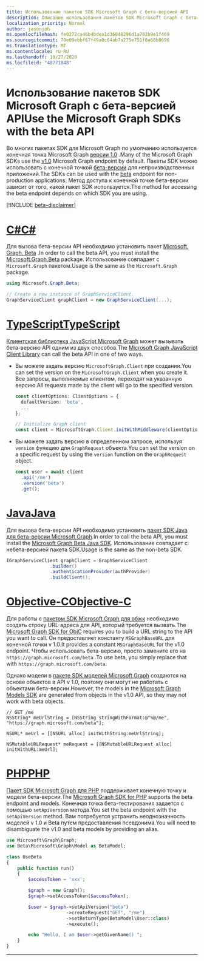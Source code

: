 ```yaml
---
title: Использование пакетов SDK Microsoft Graph с бета-версией API
description: Описание использования пакетов SDK Microsoft Graph с бета-версией API.
localization_priority: Normal
author: jasonjoh
ms.openlocfilehash: fe0272ca46b4bdea1d36048296d1a702b9e1f469
ms.sourcegitcommit: 70e09ebbf67f49a0c64ab7a275e751f8a68b8696
ms.translationtype: MT
ms.contentlocale: ru-RU
ms.lasthandoff: 10/27/2020
ms.locfileid: "48771848"
---
```

# <a name="use-the-microsoft-graph-sdks-with-the-beta-api"></a><span data-ttu-id="14c5d-103">Использование пакетов SDK Microsoft Graph с бета-версией API</span><span class="sxs-lookup"><span data-stu-id="14c5d-103">Use the Microsoft Graph SDKs with the beta API</span></span>

<span data-ttu-id="14c5d-104">Во многих пакетах SDK для Microsoft Graph по умолчанию используется конечная точка Microsoft Graph [версии 1.0](/graph/api/overview?view=graph-rest-1.0&preserve-view=false) .</span><span class="sxs-lookup"><span data-stu-id="14c5d-104">Many of the Microsoft Graph SDKs use the [v1.0](/graph/api/overview?view=graph-rest-1.0&preserve-view=false) Microsoft Graph endpoint by default.</span></span> <span data-ttu-id="14c5d-105">Пакеты SDK можно использовать с конечной точкой [бета-версии](/graph/api/overview?view=graph-rest-beta&preserve-view=true) для непроизводственных приложений.</span><span class="sxs-lookup"><span data-stu-id="14c5d-105">The SDKs can be used with the [beta](/graph/api/overview?view=graph-rest-beta&preserve-view=true) endpoint for non-production applications.</span></span> <span data-ttu-id="14c5d-106">Метод доступа к конечной точке бета-версии зависит от того, какой пакет SDK используется.</span><span class="sxs-lookup"><span data-stu-id="14c5d-106">The method for accessing the beta endpoint depends on which SDK you are using.</span></span>

[!INCLUDE [beta-disclaimer](../../api-reference/includes/beta-disclaimer.md)]

# <a name="c"></a>[<span data-ttu-id="14c5d-107">C#</span><span class="sxs-lookup"><span data-stu-id="14c5d-107">C#</span></span>](#tab/CS)

<span data-ttu-id="14c5d-108">Для вызова бета-версии API необходимо установить пакет [Microsoft. Graph. Beta](https://www.nuget.org/packages/Microsoft.Graph.Beta) .</span><span class="sxs-lookup"><span data-stu-id="14c5d-108">In order to call the beta API, you must install the [Microsoft.Graph.Beta](https://www.nuget.org/packages/Microsoft.Graph.Beta) package.</span></span> <span data-ttu-id="14c5d-109">Использование совпадает с `Microsoft.Graph` пакетом.</span><span class="sxs-lookup"><span data-stu-id="14c5d-109">Usage is the same as the `Microsoft.Graph` package.</span></span>

```csharp
using Microsoft.Graph.Beta;

// Create a new instance of GraphServiceClient.
GraphServiceClient graphClient = new GraphServiceClient(...);
```

# <a name="typescript"></a>[<span data-ttu-id="14c5d-110">TypeScript</span><span class="sxs-lookup"><span data-stu-id="14c5d-110">TypeScript</span></span>](#tab/typeScript)

<span data-ttu-id="14c5d-111">[Клиентская библиотека JavaScript Microsoft Graph](https://github.com/microsoftgraph/msgraph-sdk-javascript) может вызывать бета-версию API одним из двух способов.</span><span class="sxs-lookup"><span data-stu-id="14c5d-111">The [Microsoft Graph JavaScript Client Library](https://github.com/microsoftgraph/msgraph-sdk-javascript) can call the beta API in one of two ways.</span></span>

- <span data-ttu-id="14c5d-112">Вы можете задать версию `MicrosoftGraph.Client` при создании.</span><span class="sxs-lookup"><span data-stu-id="14c5d-112">You can set the version on the `MicrosoftGraph.Client` when you create it.</span></span> <span data-ttu-id="14c5d-113">Все запросы, выполняемые клиентом, переходят на указанную версию.</span><span class="sxs-lookup"><span data-stu-id="14c5d-113">All requests made by the client will go to the specified version.</span></span>

    ```typescript
    const clientOptions: ClientOptions = {
      defaultVersion: 'beta',
      ...
    };

    // Initialize Graph client
    const client = MicrosoftGraph.Client.initWithMiddleware(clientOptions);
    ```

- <span data-ttu-id="14c5d-114">Вы можете задать версию в определенном запросе, используя `version` функцию для `GraphRequest` объекта.</span><span class="sxs-lookup"><span data-stu-id="14c5d-114">You can set the version on a specific request by using the `version` function on the `GraphRequest` object.</span></span>

    ```typescript
    const user = await client
      .api('/me')
      .version('beta')
      .get();
    ```

# <a name="java"></a>[<span data-ttu-id="14c5d-115">Java</span><span class="sxs-lookup"><span data-stu-id="14c5d-115">Java</span></span>](#tab/Java)

<span data-ttu-id="14c5d-116">Для вызова бета-версии API необходимо установить [пакет SDK Java для бета-версии Microsoft Graph](https://github.com/microsoftgraph/msgraph-beta-sdk-java).</span><span class="sxs-lookup"><span data-stu-id="14c5d-116">In order to call the beta API, you must install the [Microsoft Graph Beta Java SDK](https://github.com/microsoftgraph/msgraph-beta-sdk-java).</span></span> <span data-ttu-id="14c5d-117">Использование совпадает с небета-версией пакета SDK.</span><span class="sxs-lookup"><span data-stu-id="14c5d-117">Usage is the same as the non-beta SDK.</span></span>

```Java
IGraphServiceClient graphClient = GraphServiceClient
                .builder()
                .authenticationProvider(authProvider)
                .buildClient();
```

# <a name="objective-c"></a>[<span data-ttu-id="14c5d-118">Objective-C</span><span class="sxs-lookup"><span data-stu-id="14c5d-118">Objective-C</span></span>](#tab/Objective-C)

<span data-ttu-id="14c5d-119">Для работы с [пакетом SDK Microsoft Graph для обжк](https://github.com/microsoftgraph/msgraph-sdk-objc) необходимо создать строку URL-адреса для API, который требуется вызвать.</span><span class="sxs-lookup"><span data-stu-id="14c5d-119">The [Microsoft Graph SDK for ObjC](https://github.com/microsoftgraph/msgraph-sdk-objc) requires you to build a URL string to the API you want to call.</span></span> <span data-ttu-id="14c5d-120">Он предоставляет константу `MSGraphBaseURL` для конечной точки v 1.0.</span><span class="sxs-lookup"><span data-stu-id="14c5d-120">It provides a constant `MSGraphBaseURL` for the v1.0 endpoint.</span></span> <span data-ttu-id="14c5d-121">Чтобы использовать бета-версию, просто замените его на `https://graph.microsoft.com/beta` .</span><span class="sxs-lookup"><span data-stu-id="14c5d-121">To use beta, you simply replace that with `https://graph.microsoft.com/beta`.</span></span>

<span data-ttu-id="14c5d-122">Однако модели в [пакете SDK моделей Microsoft Graph](https://github.com/microsoftgraph/msgraph-sdk-objc-models) создаются на основе объектов в API v 1.0, поэтому они могут не работать с объектами бета-версии.</span><span class="sxs-lookup"><span data-stu-id="14c5d-122">However, the models in the [Microsoft Graph Models SDK](https://github.com/microsoftgraph/msgraph-sdk-objc-models) are generated from objects in the v1.0 API, so they may not work with beta objects.</span></span>

```objc
// GET /me
NSString* meUrlString = [NSString stringWithFormat:@"%@/me", "https://graph.microsoft.com/beta"];

NSURL* meUrl = [[NSURL alloc] initWithString:meUrlString];

NSMutableURLRequest* meRequest = [[NSMutableURLRequest alloc] initWithURL:meUrl];
```

# <a name="php"></a>[<span data-ttu-id="14c5d-123">PHP</span><span class="sxs-lookup"><span data-stu-id="14c5d-123">PHP</span></span>](#tab/PHP)

<span data-ttu-id="14c5d-124">[Пакет SDK Microsoft Graph для PHP](https://github.com/microsoftgraph/msgraph-sdk-php) поддерживает конечную точку и модели бета-версии.</span><span class="sxs-lookup"><span data-stu-id="14c5d-124">The [Microsoft Graph SDK for PHP](https://github.com/microsoftgraph/msgraph-sdk-php) supports the beta endpoint and models.</span></span> <span data-ttu-id="14c5d-125">Конечная точка бета-тестирования задается с помощью `setApiVersion` метода.</span><span class="sxs-lookup"><span data-stu-id="14c5d-125">You set the beta endpoint with the `setApiVersion` method.</span></span> <span data-ttu-id="14c5d-126">Вам потребуется устранить неоднозначность моделей v 1.0 и Beta путем предоставления псевдонима.</span><span class="sxs-lookup"><span data-stu-id="14c5d-126">You will need to disambiguate the v1.0 and beta models by providing an alias.</span></span>

```php
use Microsoft\Graph\Graph;
use Beta\Microsoft\Graph\Model as BetaModel;

class UseBeta
{
    public function run()
    {
        $accessToken = 'xxx';

        $graph = new Graph();
        $graph->setAccessToken($accessToken);

        $user = $graph->setApiVersion("beta")
                      ->createRequest("GET", "/me")
                      ->setReturnType(BetaModel\User::class)
                      ->execute();

        echo "Hello, I am $user->getGivenName() ";
    }
}
```

---
